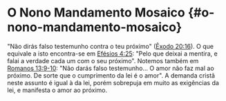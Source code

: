 # O Nono Mandamento Mosaico {#o-nono-mandamento-mosaico}

&quot;Não dirás falso testemunho contra o teu próximo&quot; ([Êxodo 20:16](http://bibliaonline.com.br/acf/ex/20/16)). O que equivale a isto encontra-se em [Efésios 4:25](http://bibliaonline.com.br/acf/ef/4/25): &quot;Pelo que deixai a mentira, e falai a verdade cada um com o seu próximo&quot;. Notemos também em [Romanos 13:9-10](http://bibliaonline.com.br/acf/rm/13/9-10): &quot;Não darás falso testemunho... O amor não faz mal ao próximo. De sorte que o cumprimento da lei é o amor&quot;. A demanda cristã neste assunto é igual à da lei, porém sobrepuja em muito as exigências da lei, e manifesta o amor ao próximo.